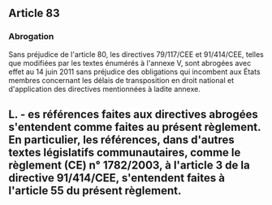 ## Article 83
### Abrogation

Sans préjudice de l'article 80, les directives 79/117/CEE et 91/414/CEE, telles que modifiées par les textes énumérés à l'annexe V, sont abrogées avec effet au 14 juin 2011 sans préjudice des obligations qui incombent aux États membres concernant les délais de transposition en droit national et d'application des directives mentionnées à ladite annexe.

L. - es références faites aux directives abrogées s'entendent comme faites au présent règlement. En particulier, les références, dans d'autres textes législatifs communautaires, comme le règlement (CE) n° 1782/2003, à l'article 3 de la directive 91/414/CEE, s'entendent faites à l'article 55 du présent règlement.
---

